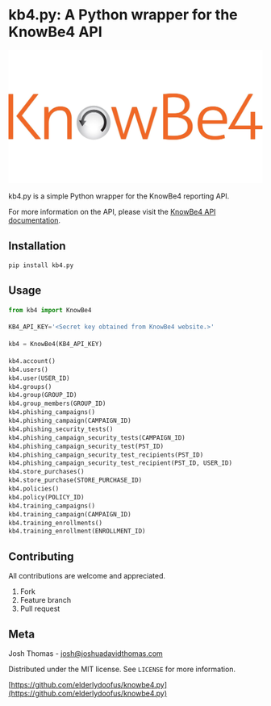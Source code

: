 # kb4.py: A Python wrapper for the KnowBe4 API

![KnowBe4 logo](knowbe4.jpg)

kb4.py is a simple Python wrapper for the KnowBe4 reporting API.

For more information on the API, please visit the [KnowBe4 API documentation](https://developer.knowbe4.com/).

## Installation

```bash
pip install kb4.py
```

## Usage

```python
from kb4 import KnowBe4

KB4_API_KEY='<Secret key obtained from KnowBe4 website.>'

kb4 = KnowBe4(KB4_API_KEY)

kb4.account()
kb4.users()
kb4.user(USER_ID)
kb4.groups()
kb4.group(GROUP_ID)
kb4.group_members(GROUP_ID)
kb4.phishing_campaigns()
kb4.phishing_campaign(CAMPAIGN_ID)
kb4.phishing_security_tests()
kb4.phishing_campaign_security_tests(CAMPAIGN_ID)
kb4.phishing_campaign_security_test(PST_ID)
kb4.phishing_campaign_security_test_recipients(PST_ID)
kb4.phishing_campaign_security_test_recipient(PST_ID, USER_ID)
kb4.store_purchases()
kb4.store_purchase(STORE_PURCHASE_ID)
kb4.policies()
kb4.policy(POLICY_ID)
kb4.training_campaigns()
kb4.training_campaign(CAMPAIGN_ID)
kb4.training_enrollments()
kb4.training_enrollment(ENROLLMENT_ID)
```

## Contributing

All contributions are welcome and appreciated.

1. Fork
2. Feature branch
3. Pull request

## Meta

Josh Thomas - josh@joshuadavidthomas.com

Distributed under the MIT license. See `LICENSE` for more information.

[https://github.com/elderlydoofus/knowbe4.py](https://github.com/elderlydoofus/knowbe4.py)
